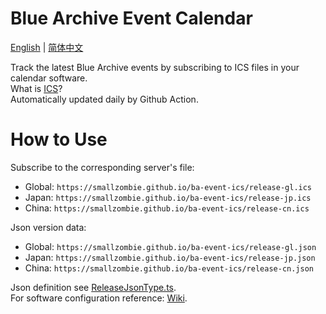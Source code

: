 # Blue Archive Event Calendar
[English](README.md) | [简体中文](README.zh-CN.md)

Track the latest Blue Archive events by subscribing to ICS files in your calendar software.\
What is [ICS](https://en.wikipedia.org/wiki/ICalendar)?\
Automatically updated daily by Github Action.


# How to Use
Subscribe to the corresponding server's file:
- Global: `https://smallzombie.github.io/ba-event-ics/release-gl.ics`
- Japan: `https://smallzombie.github.io/ba-event-ics/release-jp.ics`
- China: `https://smallzombie.github.io/ba-event-ics/release-cn.ics`

Json version data:
- Global: `https://smallzombie.github.io/ba-event-ics/release-gl.json`
- Japan: `https://smallzombie.github.io/ba-event-ics/release-jp.json`
- China: `https://smallzombie.github.io/ba-event-ics/release-cn.json`

Json definition see [ReleaseJsonType.ts](src/type/ReleaseJsonType.ts).\
For software configuration reference: [Wiki](https://github.com/SmallZombie/genshin-birthday-ics/wiki).
